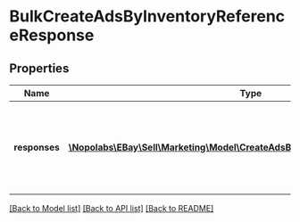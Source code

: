 # BulkCreateAdsByInventoryReferenceResponse

## Properties
Name | Type | Description | Notes
------------ | ------------- | ------------- | -------------
**responses** | [**\Nopolabs\EBay\Sell\Marketing\Model\CreateAdsByInventoryReferenceResponse[]**](CreateAdsByInventoryReferenceResponse.md) | A list of inventory reference IDs, and their bid percentages, that the call processed. | [optional] 

[[Back to Model list]](../README.md#documentation-for-models) [[Back to API list]](../README.md#documentation-for-api-endpoints) [[Back to README]](../README.md)


